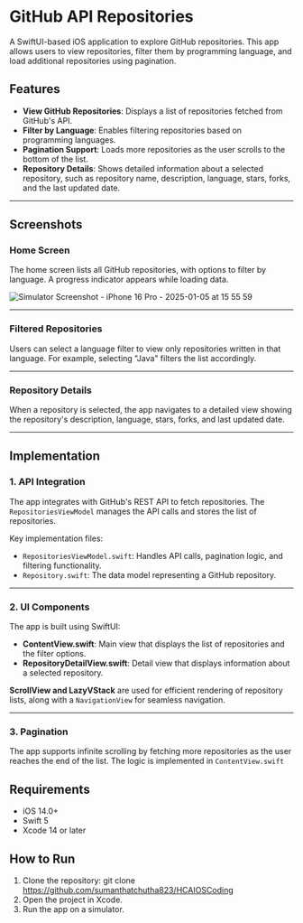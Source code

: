 # GitHub API Repositories

A SwiftUI-based iOS application to explore GitHub repositories. This app allows users to view repositories, filter them by programming language, and load additional repositories using pagination.

## Features
- **View GitHub Repositories**: Displays a list of repositories fetched from GitHub's API.
- **Filter by Language**: Enables filtering repositories based on programming languages.
- **Pagination Support**: Loads more repositories as the user scrolls to the bottom of the list.
- **Repository Details**: Shows detailed information about a selected repository, such as repository name, description, language, stars, forks, and the last updated date.

---

## Screenshots

### Home Screen
The home screen lists all GitHub repositories, with options to filter by language. A progress indicator appears while loading data.

![Simulator Screenshot - iPhone 16 Pro - 2025-01-05 at 15 55 59](https://github.com/user-attachments/assets/0b9852de-fd23-4651-b04b-e247488c9b29)

---

### Filtered Repositories
Users can select a language filter to view only repositories written in that language. For example, selecting "Java" filters the list accordingly.



---

### Repository Details
When a repository is selected, the app navigates to a detailed view showing the repository's description, language, stars, forks, and last updated date.



---

## Implementation

### **1. API Integration**
The app integrates with GitHub's REST API to fetch repositories. The `RepositoriesViewModel` manages the API calls and stores the list of repositories.

Key implementation files:
- `RepositoriesViewModel.swift`: Handles API calls, pagination logic, and filtering functionality.
- `Repository.swift`: The data model representing a GitHub repository.

---

### **2. UI Components**
The app is built using SwiftUI:
- **ContentView.swift**: Main view that displays the list of repositories and the filter options.
- **RepositoryDetailView.swift**: Detail view that displays information about a selected repository.

**ScrollView and LazyVStack** are used for efficient rendering of repository lists, along with a `NavigationView` for seamless navigation.

---

### **3. Pagination**
The app supports infinite scrolling by fetching more repositories as the user reaches the end of the list. The logic is implemented in `ContentView.swift`



## Requirements
- iOS 14.0+
- Swift 5
- Xcode 14 or later

## How to Run
1. Clone the repository: git clone https://github.com/sumanthatchutha823/HCAIOSCoding
2. Open the project in Xcode.
3. Run the app on a simulator.

